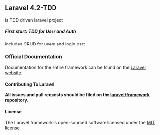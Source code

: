 ## Laravel 4.2-TDD
is TDD driven laravel project

##### First start: TDD for User and Auth
includes CRUD for users and login part



### Official Documentation

Documentation for the entire framework can be found on the [Laravel website](http://laravel.com/docs).

#### Contributing To Laravel

**All issues and pull requests should be filed on the [laravel/framework](http://github.com/laravel/framework) repository.**

#### License

The Laravel framework is open-sourced software licensed under the [MIT license](http://opensource.org/licenses/MIT)
